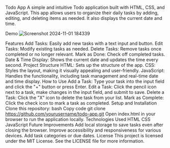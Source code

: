Todo App
A simple and intuitive Todo application built with HTML, CSS, and JavaScript. This app allows users to organize their daily tasks by adding, editing, and deleting items as needed. It also displays the current date and time.

Demo
![Screenshot 2024-11-01 184339](https://github.com/user-attachments/assets/f8222f36-436e-4130-b378-3f8f74805260)

Features
Add Tasks: Easily add new tasks with a text input and button.
Edit Tasks: Modify existing tasks as needed.
Delete Tasks: Remove tasks once completed or no longer relevant.
Mark as Done: Check off completed tasks.
Date & Time Display: Shows the current date and updates the time every second.
Project Structure
HTML: Sets up the structure of the app.
CSS: Styles the layout, making it visually appealing and user-friendly.
JavaScript: Handles the functionality, including task management and real-time date and time display.
How to Use
Add a Task: Type your task into the input field and click the "+" button or press Enter.
Edit a Task: Click the pencil icon next to a task, make changes in the input field, and submit to save.
Delete a Task: Click the "X" icon to delete the task from your list.
Mark as Complete: Click the check icon to mark a task as completed.
Setup and Installation
Clone this repository:
bash
Copy code
git clone https://github.com/yourusername/todo-app.git
Open index.html in your browser to run the application locally.
Technologies Used
HTML
CSS
JavaScript
Future Improvements
Add local storage to save tasks even after closing the browser.
Improve accessibility and responsiveness for various devices.
Add task categories or due dates.
License
This project is licensed under the MIT License. See the LICENSE file for more information.

